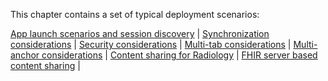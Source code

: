 This chapter contains a set of typical deployment scenarios:

[App launch scenarios and session discovery](4-1-launch-scenarios.html) |
[Synchronization considerations](4-2-syncconsiderations.html) |
[Security considerations](4-3-security-considerations.html) |
[Multi-tab considerations](4-4-multitab-considerations.html) |
[Multi-anchor considerations](4-5-multi-anchor-considerations.html) |
[Content sharing for Radiology](4-6-content-sharing.html) |
[FHIR server based content sharing](4-7-fhir-server-based-content-sharing.html) |
